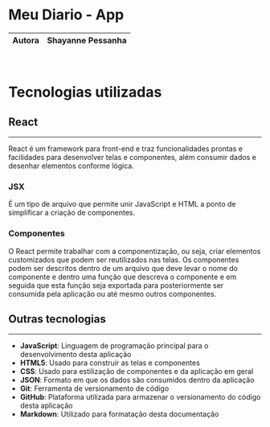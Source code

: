 # Meu Diario - App
|Autora|Shayanne Pessanha|
|---|---|
<br>

# Tecnologias utilizadas
## React
___
React é um framework para front-end e traz funcionalidades prontas e facilidades para desenvolver telas e componentes, além consumir dados e desenhar elementos conforme lógica.
### JSX
É um tipo de arquivo que permite unir JavaScript e HTML a ponto de simplificar a criação de componentes.
### Componentes
O React permite trabalhar com a componentização, ou seja, criar elementos customizados que podem ser reutilizados nas telas.
Os componentes podem ser descritos dentro de um arquivo que deve levar o nome do componente e dentro uma função que descreva o componente e em seguida que esta função seja exportada para posteriormente ser consumida pela aplicação ou até mesmo outros componentes.
## Outras tecnologias
___
- **JavaScript**: Linguagem de programação principal para o desenvolvimento desta aplicação
- **HTML5**: Usado para construir as telas e componentes
- **CSS**: Usado para estilização de componentes e da aplicação em geral
- **JSON**: Formato em que os dados são consumidos dentro da aplicação
- **Git**: Ferramenta de versionamento de código
- **GitHub**: Plataforma utilizada para armazenar o versionamento do código desta aplicação
- **Markdown**: Utilizado para formatação desta documentação